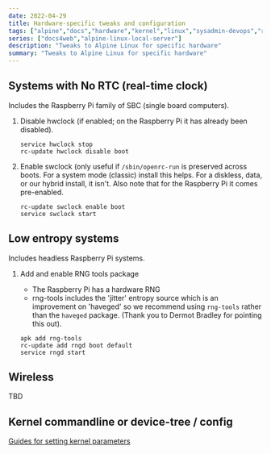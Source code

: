 ```yaml
---
date: 2022-04-29
title: Hardware-specific tweaks and configuration
tags: ["alpine","docs","hardware","kernel","linux","sysadmin-devops","raspberry-pi","sbc"]
series: ["docs4web","alpine-linux-local-server"]
description: "Tweaks to Alpine Linux for specific hardware"
summary: "Tweaks to Alpine Linux for specific hardware"
---
```


## Systems with No RTC (real-time clock)

Includes the Raspberry Pi family of SBC (single board computers).

1. Disable hwclock (if enabled; on the Raspberry Pi it has already been disabled).
   
   ```shell
   service hwclock stop
   rc-update hwclock disable boot
   ```

2. Enable swclock (only useful if `/sbin/openrc-run` is preserved across boots. For a system mode (classic) install this helps. For a diskless, data, or our hybrid install, it isn't. Also note that for the Raspberry Pi it comes pre-enabled.
   
   ```shell
   rc-update swclock enable boot
   service swclock start
   ```

## Low entropy systems

Includes headless Raspberry Pi systems.

1. Add and enable RNG tools package
   
    * The Raspberry Pi has a hardware RNG
    * rng-tools includes the 'jitter' entropy source which is an improvement on 'haveged' so we recommend using `rng-tools` rather than the `haveged` package. (Thank you to Dermot Bradley for pointing this out).
   
   ```shell
   apk add rng-tools
   rc-update add rngd boot default
   service rngd start
   ```

## Wireless

TBD

## Kernel commandline or device-tree / config

[Guides for setting kernel parameters](guides-for-setting-kernel-parameters.md)
